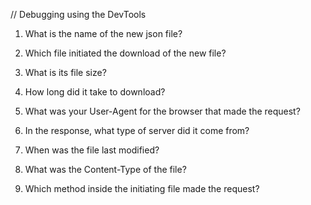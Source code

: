 
// Debugging using the DevTools

1. What is the name of the new json file?
   
2. Which file initiated the download of the new file?
   
3. What is its file size?
   
4. How long did it take to download?
   
5. What was your User-Agent for the browser that made the request?
   
6. In the response, what type of server did it come from?
   
7. When was the file last modified?
   
8. What was the Content-Type of the file?
   
9.  Which method inside the initiating file made the request?
